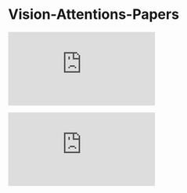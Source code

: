 # Vision-Attentions-Papers

![image](https://github.com/MenghaoGuo/Awesome-Vision-Attentions/blob/main/imgs/attention_cls_graph.pdf)

![image](https://github.com/MenghaoGuo/Awesome-Vision-Attentions/blob/main/imgs/attention_timeline.pdf)

